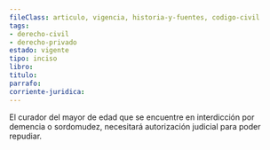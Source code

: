 ```yaml
---
fileClass: articulo, vigencia, historia-y-fuentes, codigo-civil
tags:
- derecho-civil
- derecho-privado
estado: vigente
tipo: inciso
libro:
titulo:
parrafo:
corriente-juridica:
---
```

El curador del mayor de edad que se encuentre en interdicción por demencia o sordomudez, necesitará autorización judicial para poder repudiar.